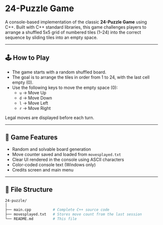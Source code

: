 # 24-Puzzle Game 

A console-based implementation of the classic **24-Puzzle Game** using C++. Built with C++ standard libraries, this game challenges players to arrange a shuffled 5x5 grid of numbered tiles (1–24) into the correct sequence by sliding tiles into an empty space.

---

## 🕹️ How to Play

- The game starts with a random shuffled board.
- The goal is to arrange the tiles in order from 1 to 24, with the last cell empty (0).
- Use the following keys to move the empty space (0):
  - `u` → Move Up
  - `d` → Move Down
  - `l` → Move Left
  - `r` → Move Right

Legal moves are displayed before each turn.

---

## 🧠 Game Features

- Random and solvable board generation
- Move counter saved and loaded from `movesplayed.txt`
- Clear UI rendered in the console using ASCII characters
- Color-coded console text (Windows only)
- Credits screen and main menu

---

## 📂 File Structure

```bash
24-puzzle/
│
├── main.cpp          # Complete C++ source code
├── movesplayed.txt   # Stores move count from the last session
└── README.md         # This file
